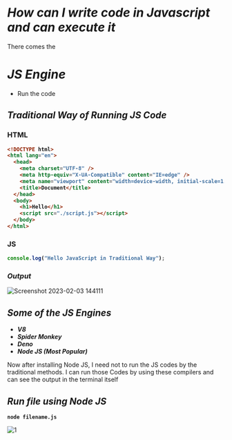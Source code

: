 # _How can I write code in Javascript and can execute it_

There comes the

# _JS Engine_
- Run the code

## _Traditional Way of Running JS Code_

### HTML
<b>

```html
<!DOCTYPE html>
<html lang="en">
  <head>
    <meta charset="UTF-8" />
    <meta http-equiv="X-UA-Compatible" content="IE=edge" />
    <meta name="viewport" content="width=device-width, initial-scale=1.0" />
    <title>Document</title>
  </head>
  <body>
    <h1>Hello</h1>
    <script src="./script.js"></script>
  </body>
</html>
```


### JS

```javascript
console.log("Hello JavaScript in Traditional Way");
```
</b>

### _Output_
![Screenshot 2023-02-03 144111](https://user-images.githubusercontent.com/91872149/216559436-316016a1-985c-4525-819d-79e6011967ba.png)

## _Some of the JS Engines_
- _<b>V8</b>_
- _<b>Spider Monkey</b>_
- _<b>Deno</b>_
- _<b>Node JS (Most Popular)</b>_

Now after installing Node JS, I need not to run the JS codes by the traditional methods.
I can run those Codes by using these compilers and can see the output in the terminal itself

## _Run file using Node JS_
<b>

```
node filename.js
```
</b>

![1](https://user-images.githubusercontent.com/91872149/216564818-26828f87-86f9-4b20-9cbd-ed9533052365.png)


